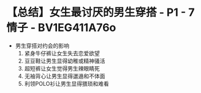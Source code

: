 # 【总结】女生最讨厌的男生穿搭 - P1 - 7情子 - BV1EG411A76o

-   男生穿搭对约会的影响
    1.  紧身牛仔裤让女生失去恋爱欲望
    2.  豆豆鞋让男生显得幼稚或精神骚活
    3.  超短裤让女生觉得男生辣眼睛死
    4.  无袖背心让男生显得邋遢和不体面
    5.  利领POLO衫让男生显得猥琐和难看